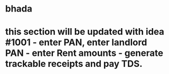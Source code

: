 # bhada

# this section will be updated with idea #1001 - enter PAN, enter landlord PAN - enter Rent amounts - generate trackable receipts and pay TDS.
